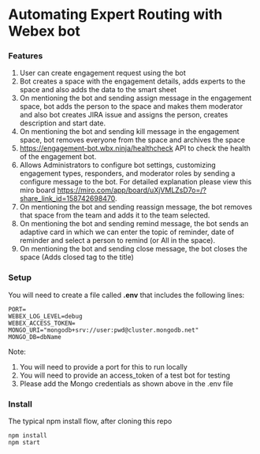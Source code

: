 # Automating Expert Routing with Webex bot

### Features

1. User can create engagement request using the bot
2. Bot creates a space with the engagement details, adds experts to the space and also adds the data to the smart sheet
3. On mentioning the bot and sending assign message in the engagement space, bot adds the person to the space and makes them moderator and also bot creates JIRA issue and assigns the person, creates description and start date.
4. On mentioning the bot and sending kill message in the engagement space, bot removes everyone from the space and archives the space
5. https://engagement-bot.wbx.ninja/healthcheck API to check the health of the engagement bot.
6. Allows Administrators to configure bot settings, customizing engagement types, responders, and moderator roles by sending a configure message to the bot. For detailed explanation please view this miro board https://miro.com/app/board/uXjVMLZsD7o=/?share_link_id=158742698470.
7. On mentioning the bot and sending reassign message, the bot removes that space from the team and adds it to the team selected.
8. On mentioning the bot and sending remind message, the bot sends an adaptive card in which we can enter the topic of reminder, date of reminder and select a person to remind (or All in the space).
9. On mentioning the bot and sending close message, the bot closes the space (Adds closed tag to the title)

### Setup

You will need to create a file called **.env** that includes the following lines:

```
PORT=
WEBEX_LOG_LEVEL=debug
WEBEX_ACCESS_TOKEN=
MONGO_URI="mongodb+srv://user:pwd@cluster.mongodb.net"
MONGO_DB=dbName
```

Note:

1. You will need to provide a port for this to run locally
2. You will need to provide an access_token of a test bot for testing
3. Please add the Mongo credentials as shown above in the .env file

### Install

The typical npm install flow, after cloning this repo

```
npm install
npm start
```
